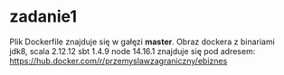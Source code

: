 
# zadanie1

Plik Dockerfile znajduje się w gałęzi <b>master</b>.
Obraz dockera z binariami jdk8, scala 2.12.12 sbt 1.4.9 node 14.16.1 znajduje się pod adresem: 
 https://hub.docker.com/r/przemyslawzagraniczny/ebiznes
